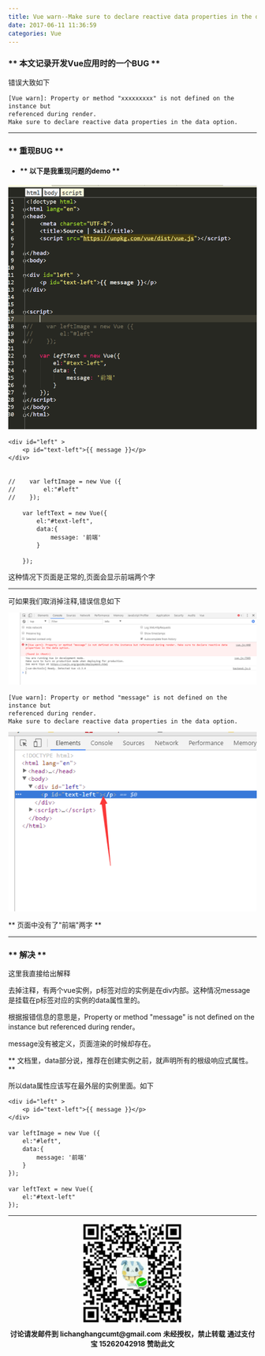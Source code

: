 ```yaml
---
title: Vue warn--Make sure to declare reactive data properties in the data option.
date: 2017-06-11 11:36:59
categories: Vue
---
```


### ** 本文记录开发Vue应用时的一个BUG **

错误大致如下
```
[Vue warn]: Property or method "xxxxxxxxx" is not defined on the instance but
referenced during render.
Make sure to declare reactive data properties in the data option.
```

*************************

### ** 重现BUG **

- #### ** 以下是我重现问题的demo **


![vue-warn-make-sure-to-declare-reactive-data-properties-in-the-data-option0.png](/img/Vue/vue-warn-make-sure-to-declare-reactive-data-properties-in-the-data-option0.png)


```
<div id="left" >
    <p id="text-left">{{ message }}</p>
</div>


//    var leftImage = new Vue ({
//        el:"#left"
//    });

    var leftText = new Vue({
        el:"#text-left",
        data:{
            message: '前端'
        }

    });
```

这种情况下页面是正常的,页面会显示前端两个字

********************

可如果我们取消掉注释,错误信息如下

![vue-warn-make-sure-to-declare-reactive-data-properties-in-the-data-option1.png](/img/Vue/vue-warn-make-sure-to-declare-reactive-data-properties-in-the-data-option1.png)

```
[Vue warn]: Property or method "message" is not defined on the instance but
referenced during render.
Make sure to declare reactive data properties in the data option.
```

![vue-warn-make-sure-to-declare-reactive-data-properties-in-the-data-option2.png](/img/Vue/vue-warn-make-sure-to-declare-reactive-data-properties-in-the-data-option2.png)


** 页面中没有了"前端"两字 **

******************

### ** 解决 **

<span class="under0">这里我直接给出解释</span>

去掉注释，有两个vue实例，p标签对应的实例是在div内部。这种情况message是挂载在p标签对应的实例的data属性里的。

根据报错信息的意思是，Property or method "message" is not defined on the instance but referenced during render。

message没有被定义，页面渲染的时候却存在。

<span class="under2"> ** 文档里，data部分说，推荐在创建实例之前，就声明所有的根级响应式属性。**</span>

所以data属性应该写在最外层的实例里面。如下

```
<div id="left" >
    <p id="text-left">{{ message }}</p>
</div>

var leftImage = new Vue ({
    el:"#left",
    data:{
        message: '前端'
    }
});

var leftText = new Vue({
    el:"#text-left"
});
```


******************
<div width="100%" align="center"><img src="/img/wx.png" alt="微信赞助二维码"></div></div>
<script type="text/javascript" charset="utf-8" src="http://www.dashangcloud.com/static/ds.js"></script>
<p style="margin-top: 0.4em; text-align: center">
      <b style="font-size: 1em;">讨论请发邮件到 lichanghangcumt@gmail.com</b>
      <b style="font-size: 1em;">未经授权，禁止转载</b>
      <b style="font-size: 1em;">通过支付宝 15262042918 赞助此文</b>
 </p>